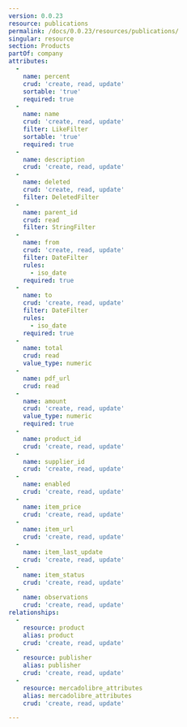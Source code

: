 ```yaml
---
version: 0.0.23
resource: publications
permalink: /docs/0.0.23/resources/publications/
singular: resource
section: Products
partOf: company
attributes:
  -
    name: percent
    crud: 'create, read, update'
    sortable: 'true'
    required: true
  -
    name: name
    crud: 'create, read, update'
    filter: LikeFilter
    sortable: 'true'
    required: true
  -
    name: description
    crud: 'create, read, update'
  -
    name: deleted
    crud: 'create, read, update'
    filter: DeletedFilter
  -
    name: parent_id
    crud: read
    filter: StringFilter
  -
    name: from
    crud: 'create, read, update'
    filter: DateFilter
    rules:
      - iso_date
    required: true
  -
    name: to
    crud: 'create, read, update'
    filter: DateFilter
    rules:
      - iso_date
    required: true
  -
    name: total
    crud: read
    value_type: numeric
  -
    name: pdf_url
    crud: read
  -
    name: amount
    crud: 'create, read, update'
    value_type: numeric
    required: true
  -
    name: product_id
    crud: 'create, read, update'
  -
    name: supplier_id
    crud: 'create, read, update'
  -
    name: enabled
    crud: 'create, read, update'
  -
    name: item_price
    crud: 'create, read, update'
  -
    name: item_url
    crud: 'create, read, update'
  -
    name: item_last_update
    crud: 'create, read, update'
  -
    name: item_status
    crud: 'create, read, update'
  -
    name: observations
    crud: 'create, read, update'
relationships:
  -
    resource: product
    alias: product
    crud: 'create, read, update'
  -
    resource: publisher
    alias: publisher
    crud: 'create, read, update'
  -
    resource: mercadolibre_attributes
    alias: mercadolibre_attributes
    crud: 'create, read, update'

---
```

